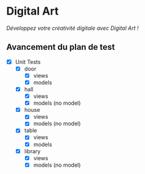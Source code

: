 # Digital Art
*Développez votre créativité digitale avec Digital Art !*

## Avancement du plan de test
- [x] Unit Tests
  - [x] door
    - [x] views
    - [x] models
  - [x] hall
    - [x] views
    - [x] models (no model)
  - [x] house
    - [x] views
    - [x] models (no model)
  - [x] table
    - [x] views
    - [x] models
  - [x] library
    - [x] views
    - [x] models (no model)
